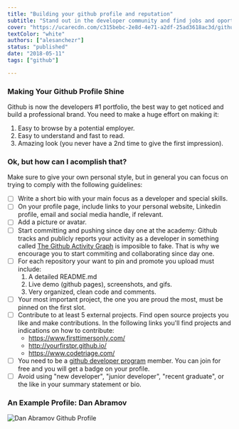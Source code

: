 ```yaml
---
title: "Building your github profile and reputation"
subtitle: "Stand out in the developer community and find jobs and oportunities with an excellent online presence"
cover: "https://ucarecdn.com/c315bebc-2e8d-4e71-a2df-25ad3618ac3d/githubbackground.jpg"
textColor: "white"
authors: ["alesanchezr"]
status: "published"
date: "2018-05-11"
tags: ["github"]

---
```


### Making Your Github Profile Shine

Github is now the developers #1 portfolio, the best way to get noticed and build a professional brand. You need to make a huge effort on making it:  
    
   1. Easy to browse by a potential employer.  
   2. Easy to understand and fast to read.  
   3. Amazing look (you never have a 2nd time to give the first impression).  

### Ok, but how can I acomplish that?

Make sure to give your own personal style, but in general you can focus on trying to comply with the following guidelines:

- [ ] Write a short bio with your main focus as a developer and special skills.
- [ ] On your profile page, include links to your personal website, Linkedin profile, email and social media handle, if relevant.
- [ ] Add a picture or avatar.
- [ ] Start committing and pushing since day one at the academy: Github tracks and publicly reports your activity as a developer in something called [The Github Activity Graph](https://help.github.com/en/articles/viewing-contributions-on-your-profile#contributions-calendar) is imposible to fake. That is why we encourage you to start commiting and collaborating since day one.
- [ ] For each repository your want to pin and promote you upload must include:  
    1. A detailed README.md
    2. Live demo (github pages), screenshots, and gifs.
    3. Very organized, clean code and comments.
- [ ] Your most important project, the one you are proud the most, must be pinned on the first slot.
- [ ] Contribute to at least 5 external projects. Find open source projects you like and make contributions. In the following links you'll find projects and indications on how to contribute:  
    - https://www.firsttimersonly.com/
    - http://yourfirstpr.github.io/
    - https://www.codetriage.com/
- [ ] You need to be a [github developer program](https://developer.github.com/program/) member. You can join for free and you will get a badge on your profile.
- [ ] Avoid using  "new developer", "junior developer", "recent graduate", or the like in your summary statement or bio.

### An Example Profile: Dan Abramov

![Dan Abramov Github Profile](https://ucarecdn.com/b04c5254-086a-4b9f-8b86-0cf95fcc3fcd/danabramov.png)
